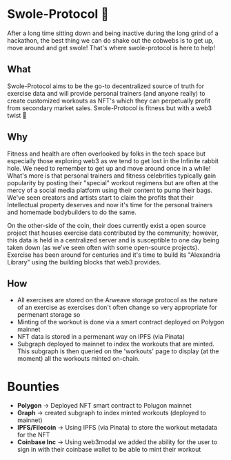 # Swole-Protocol 💪

After a long time sitting down and being inactive during the long grind of a hackathon, the best thing we can do shake out the cobwebs is to get up, move around and get swole! That's where swole-protocol is here to help!

## What
Swole-Protocol aims to be the go-to decentralized source of truth for exercise data and will provide personal trainers (and anyone really) to create customized workouts as NFT's which they can perpetually profit from secondary market sales.  Swole-Protocol is fitness but with a web3 twist 💪

## Why

Fitness and health are often overlooked by folks in the tech space but especially those exploring web3 as we tend to get lost in the Infinite rabbit hole.  We need to remember to get up and move around once in a while!  What's more is that personal trainers and fitness celebrities typically gain popularity by posting their "special" workout regimens but are often at the mercy of a social media platform using their content to pump their bags.  We've seen creators and artists start to claim the profits that their Intellectual property deserves and now it's time for the personal trainers and homemade bodybuilders to do the same.

On the other-side of the coin, their does currently exist a open source project that houses exercise data contributed by the community; however, this data is held in a centralized server and is susceptible to one day being taken down (as we've seen often with some open-source projects).  Exercise has been around for centuries and it's time to build its "Alexandria Library" using the building blocks that web3 provides.

## How 

- All exercises are stored on the Arweave storage protocol as the nature of an exercise as exercises don't often change so very appropriate for permenant storage so 
- Minting of the workout is done via a smart contract deployed on Polygon mainnet
- NFT data is stored in a permenant way on IPFS (via Pinata)
- Subgraph deployed to mainnet to index the workouts that are minted.  This subgraph is then queried on the 'workouts' page to display (at the moment) all the workouts minted on-chain.

# Bounties

- **Polygon** -> Deployed NFT smart contract to Polugon mainnet
- **Graph** -> created subgraph to index minted workouts (deployed to mainnet)
- **IPFS/Filecoin** -> Using IPFS (via Pinata) to store the workout metadata for the NFT
- **Coinbase Inc** -> Using web3modal we added the ability for the user to sign in with their coinbase wallet to be able to mint their workout
